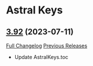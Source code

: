 # Astral Keys

## [3.92](https://github.com/astralguild/AstralKeys/tree/3.92) (2023-07-11)
[Full Changelog](https://github.com/astralguild/AstralKeys/compare/3.91...3.92) [Previous Releases](https://github.com/astralguild/AstralKeys/releases)

- Update AstralKeys.toc  